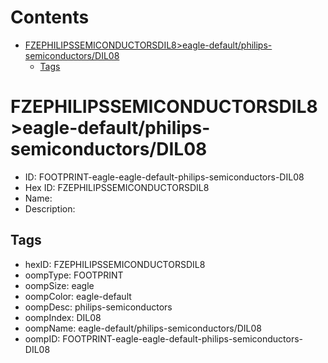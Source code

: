 



Contents
========

* [FZEPHILIPSSEMICONDUCTORSDIL8>eagle-default/philips-semiconductors/DIL08](#fzephilipssemiconductorsdil8eagle-defaultphilips-semiconductorsdil08)
	* [Tags](#tags)

# FZEPHILIPSSEMICONDUCTORSDIL8>eagle-default/philips-semiconductors/DIL08

- ID: FOOTPRINT-eagle-eagle-default-philips-semiconductors-DIL08
- Hex ID: FZEPHILIPSSEMICONDUCTORSDIL8
- Name: 
- Description: 

## Tags

- hexID: FZEPHILIPSSEMICONDUCTORSDIL8
- oompType: FOOTPRINT
- oompSize: eagle
- oompColor: eagle-default
- oompDesc: philips-semiconductors
- oompIndex: DIL08
- oompName: eagle-default/philips-semiconductors/DIL08
- oompID: FOOTPRINT-eagle-eagle-default-philips-semiconductors-DIL08
